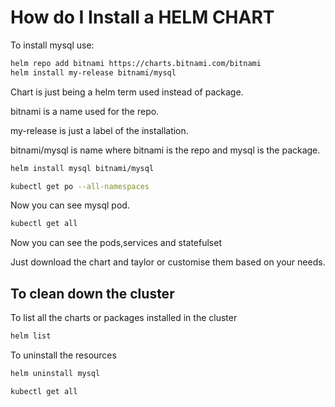<h1>How do I Install a HELM CHART</h1>

To install mysql use:
```sh
helm repo add bitnami https://charts.bitnami.com/bitnami
helm install my-release bitnami/mysql
```

Chart is just being a helm term used instead of package.

bitnami is a name used for the repo.

my-release is just a label of the installation.

bitnami/mysql is name where bitnami is the repo and mysql is the package.

```sh
helm install mysql bitnami/mysql
```

```sh
kubectl get po --all-namespaces
```

Now you can see mysql pod.

```sh
kubectl get all
```

Now you can see the pods,services and statefulset

Just download the chart and taylor or customise them based on your needs.

<h2>To clean down the cluster </h2>

To list all the charts or packages installed in the cluster

```sh
helm list
```

To uninstall the resources

```sh
helm uninstall mysql
```

```sh
kubectl get all
```
